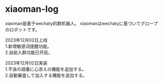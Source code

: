 # xiaoman-log

xiaoman是基于wechaty的群机器人。
xiaomanはwechatyに基づいてグロープのロボットです。

2023年12月02日上线   
1.新增敏感词提醒功能。    
2.自助入群功能已开启。    

2023年12月02日実装  
1.不良の語彙に心添えの機能を追加する。  
2.自動審査して加入する機能を追加する。  
